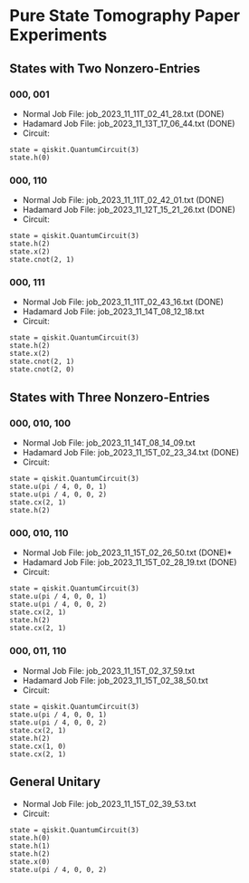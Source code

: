 # Pure State Tomography Paper Experiments

## States with Two Nonzero-Entries

### 000, 001

- Normal Job File: job_2023_11_11T_02_41_28.txt (DONE)
- Hadamard Job File: job_2023_11_13T_17_06_44.txt (DONE)
- Circuit:

```
state = qiskit.QuantumCircuit(3)
state.h(0)
```

### 000, 110

- Normal Job File: job_2023_11_11T_02_42_01.txt (DONE)
- Hadamard Job File: job_2023_11_12T_15_21_26.txt (DONE)
- Circuit:

```
state = qiskit.QuantumCircuit(3)
state.h(2)
state.x(2)
state.cnot(2, 1)
```

### 000, 111

- Normal Job File: job_2023_11_11T_02_43_16.txt (DONE)
- Hadamard Job File: job_2023_11_14T_08_12_18.txt
- Circuit:

```
state = qiskit.QuantumCircuit(3)
state.h(2)
state.x(2)
state.cnot(2, 1)
state.cnot(2, 0)
```

## States with Three Nonzero-Entries

### 000, 010, 100

- Normal Job File: job_2023_11_14T_08_14_09.txt
- Hadamard Job File: job_2023_11_15T_02_23_34.txt (DONE)
- Circuit:

```
state = qiskit.QuantumCircuit(3)
state.u(pi / 4, 0, 0, 1)
state.u(pi / 4, 0, 0, 2)
state.cx(2, 1)
state.h(2)
```

### 000, 010, 110

- Normal Job File: job_2023_11_15T_02_26_50.txt (DONE)*
- Hadamard Job File: job_2023_11_15T_02_28_19.txt (DONE)
- Circuit:

```
state = qiskit.QuantumCircuit(3)
state.u(pi / 4, 0, 0, 1)
state.u(pi / 4, 0, 0, 2)
state.cx(2, 1)
state.h(2)
state.cx(2, 1)
```

### 000, 011, 110

- Normal Job File: job_2023_11_15T_02_37_59.txt
- Hadamard Job File: job_2023_11_15T_02_38_50.txt
- Circuit:

```
state = qiskit.QuantumCircuit(3)
state.u(pi / 4, 0, 0, 1)
state.u(pi / 4, 0, 0, 2)
state.cx(2, 1)
state.h(2)
state.cx(1, 0)
state.cx(2, 1)
```

## General Unitary

- Normal Job File: job_2023_11_15T_02_39_53.txt
- Circuit:

```
state = qiskit.QuantumCircuit(3)
state.h(0)
state.h(1)
state.h(2)
state.x(0)
state.u(pi / 4, 0, 0, 2)
```
